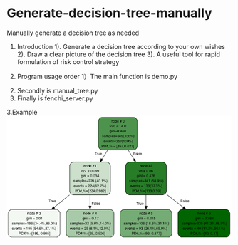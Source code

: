 # Generate-decision-tree-manually
Manually generate a decision tree as needed



1. Introduction
1). Generate a decision tree according to your own wishes
2). Draw a clear picture of the decision tree
3). A useful tool for rapid formulation of risk control strategy

2. Program usage order
1）The main function is demo.py
2) Secondly is manual_tree.py
3) Finally is fenchi_server.py

3.Example
![image](https://github.com/Leviclt/Generate-decision-tree-manually/blob/main/save_new_tree.png)

